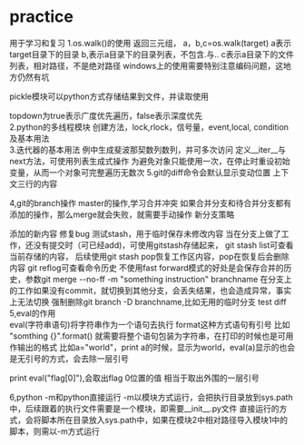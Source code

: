 # practice
用于学习和复习
1.os.walk()的使用
返回三元组，
a，b,c=os.walk(target)
a表示target目录下的目录
b,表示a目录下的目录列表，不包含.与..
c表示a目录下的文件列表，相对路径，不是绝对路径
windows上的使用需要特别注意编码问题，这地方仍然有坑

pickle模块可以python方式存储结果到文件，并读取使用

topdown为true表示广度优先遍历，false表示深度优先  
2.python的多线程模块
创建方法，lock,rlock，信号量，event,local,
condition
及基本用法  
3.迭代器的基本用法
例中生成斐波那契数列数列，并可多次访问
定义__iter__与next方法，可使用列表生成式操作
为避免对象只能使用一次，在停止时重设初始变量，从而一个对象可完整遍历无数次
5.git的diff命令会默认显示变动位置
上下文三行的内容

4,git的branch操作
master的操作,学习合并冲突
如果合并分支和待合并分支都有添加的操作，那么merge就会失败，就需要手动操作
新分支策略

添加的新内容
修复bug
测试stash，用于临时保存未修改内容
当在分支上做了工作，还没有提交时（可已经add)，可使用gitstash存储起来，
git stash list可查看当前存储的内容，
后续使用git stash pop恢复工作区内容，pop在恢复后会删除内容
git reflog可查看命令历史
不使用fast forward模式的好处是会保存合并的历史，参数git merge --no-ff -m "something instruction" branchname
在分支上的工作如果没有commit，就切换到其他分支，会丢失结果，也会造成异常，事实上无法切换
强制删除git branch -D branchname,比如无用的临时分支
test diff  
5,eval的作用  
eval(字符串语句)将字符串作为一个语句去执行
format这种方式语句有引号
比如
"somthing {}".format()
就需要将整个语句包装为字符串，在打印的时候也是可用作输出的格式
比如a="world"，print a的时候，显示为world，eval(a)显示的也会是无引号的方式，会去除一层引号

print eval("flag[0]"),会取出flag 0位置的值
相当于取出外围的一层引号

 
6,python -m和python直接运行
-m以模块方式运行，会把执行目录放到sys.path中，后续跟着的执行文件需要是一个模块，即需要__init__.py文件
直接运行的方式，会将脚本所在目录放入sys.path中，如果在模块2中相对路径导入模块1中的脚本，则需以-m方式运行

